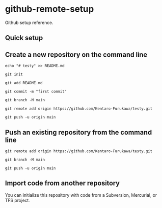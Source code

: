# github-remote-setup
Github setup reference.

## Quick setup

## Create a new repository on the command line

`echo "# testy" >> README.md`

`git init`

`git add README.md`

`git commit -m "first commit"`

`git branch -M main`

`git remote add origin https://github.com/Kentaro-Furukawa/testy.git`

`git push -u origin main`


## Push an existing repository from the command line

`git remote add origin https://github.com/Kentaro-Furukawa/testy.git`

`git branch -M main`

`git push -u origin main`


## Import code from another repository
You can initialize this repository with code from a Subversion, Mercurial, or TFS project.
